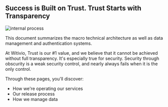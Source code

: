 
## Success is Built on Trust. Trust Starts with Transparency

<div class="image_center">
  <img :src="$withBase('/assets/img/en/trustcenter/internprocess.jpg')" alt="internal process">
</div>


This document summarizes the macro technical architecture as well as data management and authentication systems.

At Witivio, Trust is our #1 value, and we believe that it cannot be achieved without full transparency.
It's especially true for security. Security through obscurity is a weak security control, and nearly always fails when it is the only control.

Through these pages, you'll discover:

- How we're operating our services
- Our release process
- How we manage data


